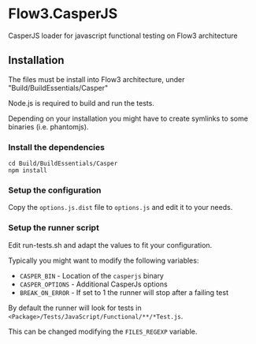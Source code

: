 # Flow3.CasperJS
CasperJS loader for javascript functional testing on Flow3 architecture

## Installation

The files must be install into Flow3 architecture, under "Build/BuildEssentials/Casper"

Node.js is required to build and run the tests.

Depending on your installation you might have to create symlinks to some binaries (i.e. phantomjs).

### Install the dependencies

```
cd Build/BuildEssentials/Casper
npm install
```

### Setup the configuration

Copy the ```options.js.dist``` file to ```options.js``` and edit it to your needs.

### Setup the runner script

Edit run-tests.sh and adapt the values to fit your configuration.

Typically you might want to modify the following variables:

 * ```CASPER_BIN``` - Location of the ```casperjs``` binary
 * ```CASPER_OPTIONS``` - Additional CasperJs options
 * ```BREAK_ON_ERROR``` - If set to 1 the runner will stop after a failing test

By default the runner will look for tests in ```<Package>/Tests/JavaScript/Functional/**/*Test.js```.

This can be changed modifying the ```FILES_REGEXP``` variable.

